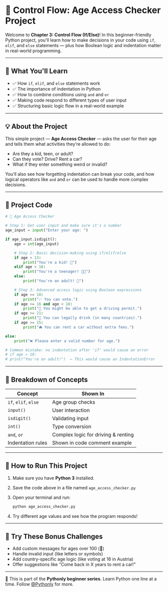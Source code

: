 # 🔁 Control Flow: Age Access Checker Project

Welcome to **Chapter 3: Control Flow (If/Else)**! In this beginner-friendly Python project, you'll learn how to make decisions in your code using `if`, `elif`, and `else` statements — plus how Boolean logic and indentation matter in real-world programming.

---

## 📌 What You'll Learn

* ✅ How `if`, `elif`, and `else` statements work
* ✅ The importance of indentation in Python
* ✅ How to combine conditions using `and` and `or`
* ✅ Making code respond to different types of user input
* ✅ Structuring basic logic flow in a real-world example

---

## 💡 About the Project

This simple project — **Age Access Checker** — asks the user for their age and tells them what activities they’re allowed to do:

* Are they a kid, teen, or adult?
* Can they vote? Drive? Rent a car?
* What if they enter something weird or invalid?

You’ll also see how forgetting indentation can break your code, and how logical operators like `and` and `or` can be used to handle more complex decisions.

---

## 🧱 Project Code

```python
# 🔁 Age Access Checker

# Step 1: Get user input and make sure it's a number
age_input = input("Enter your age: ")

if age_input.isdigit():
    age = int(age_input)

    # Step 2: Basic decision-making using if/elif/else
    if age < 13:
        print("You're a kid! 🧒")
    elif age < 18:
        print("You're a teenager! 👦👧")
    else:
        print("You're an adult! 🧑")

    # Step 3: Advanced access logic using Boolean expressions
    if age >= 18:
        print("✅ You can vote.")
    if age >= 16 and age < 18:
        print("🚗 You might be able to get a driving permit.")
    if age >= 21:
        print("🍻 You can legally drink (in many countries).")
    if age >= 25:
        print("🚘 You can rent a car without extra fees.")

else:
    print("❌ Please enter a valid number for age.")

# Common mistake: no indentation after 'if' would cause an error
# if age > 18:
# print("You're an adult!")  ← This would cause an IndentationError
```

---

## 🧠 Breakdown of Concepts

| Concept              | Shown In                            |
| -------------------- | ----------------------------------- |
| `if`, `elif`, `else` | Age group checks                    |
| `input()`            | User interaction                    |
| `isdigit()`          | Validating input                    |
| `int()`              | Type conversion                     |
| `and`, `or`          | Complex logic for driving & renting |
| Indentation rules    | Shown in code comment example       |

---

## 🧮 How to Run This Project

1. Make sure you have **Python 3** installed.
2. Save the code above in a file named `age_access_checker.py`
3. Open your terminal and run:

   ```bash
   python age_access_checker.py
   ```
4. Try different age values and see how the program responds!

---

## 🎯 Try These Bonus Challenges

* Add custom messages for ages over 100 (👴)
* Handle invalid input (like letters or symbols)
* Add country-specific age logic (like voting at 16 in Austria)
* Offer suggestions like "Come back in X years to rent a car!"

---

🐍 This is part of the **Pythonly beginner series**.
Learn Python one line at a time. Follow [@Pythonly](https://github.com/Pythonlyy) for more.
